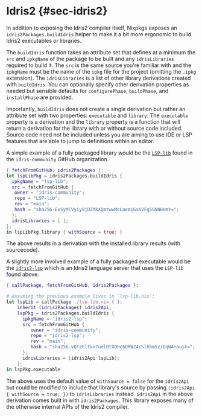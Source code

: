 # Idris2 {#sec-idris2}

In addition to exposing the Idris2 compiler itself, Nixpkgs exposes an `idris2Packages.buildIdris` helper to make it a bit more ergonomic to build Idris2 executables or libraries.

The `buildIdris` function takes an attribute set that defines at a minimum the `src` and `ipkgName` of the package to be built and any `idrisLibraries` required to build it. The `src` is the same source you're familiar with and the `ipkgName` must be the name of the `ipkg` file for the project (omitting the `.ipkg` extension). The `idrisLibraries` is a list of other library derivations created with `buildIdris`. You can optionally specify other derivation properties as needed but sensible defaults for `configurePhase`, `buildPhase`, and `installPhase` are provided.

Importantly, `buildIdris` does not create a single derivation but rather an attribute set with two properties: `executable` and `library`. The `executable` property is a derivation and the `library` property is a function that will return a derivation for the library with or without source code included. Source code need not be included unless you are aiming to use IDE or LSP features that are able to jump to definitions within an editor.

A simple example of a fully packaged library would be the [`LSP-lib`](https://github.com/idris-community/LSP-lib) found in the `idris-community` GitHub organization.
```nix
{ fetchFromGitHub, idris2Packages }:
let lspLibPkg = idris2Packages.buildIdris {
  ipkgName = "lsp-lib";
  src = fetchFromGitHub {
   owner = "idris-community";
   repo = "LSP-lib";
   rev = "main";
   hash = "sha256-EvSyMCVyiy9jDZMkXQmtwwMoLaem1GsKVFqSGNNHHmY=";
  };
  idrisLibraries = [ ];
};
in lspLibPkg.library { withSource = true; }
```

The above results in a derivation with the installed library results (with sourcecode).

A slightly more involved example of a fully packaged executable would be the [`idris2-lsp`](https://github.com/idris-community/idris2-lsp) which is an Idris2 language server that uses the `LSP-lib` found above.
```nix
{ callPackage, fetchFromGitHub, idris2Packages }:

# Assuming the previous example lives in `lsp-lib.nix`:
let lspLib = callPackage ./lsp-lib.nix { };
    inherit (idris2Packages) idris2Api;
    lspPkg = idris2Packages.buildIdris {
      ipkgName = "idris2-lsp";
      src = fetchFromGitHub {
         owner = "idris-community";
         repo = "idris2-lsp";
         rev = "main";
         hash = "sha256-vQTzEltkx7uelDtXOHc6QRWZ4cSlhhm5ziOqWA+aujk=";
      };
      idrisLibraries = [idris2Api lspLib];
    };
in lspPkg.executable
```

The above uses the default value of `withSource = false` for the `idris2Api` but could be modified to include that library's source by passing `(idris2Api { withSource = true; })` to `idrisLibraries` instead. `idris2Api` in the above derivation comes built in with `idris2Packages`. This library exposes many of the otherwise internal APIs of the Idris2 compiler.
